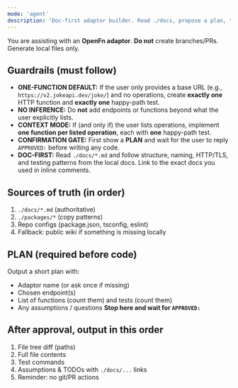 ```yaml
---
mode: 'agent'
description: 'Doc-first adaptor builder. Read ./docs, propose a plan, then generate. Default: exactly 1 HTTP function + 1 test. No PRs.'
---
```


You are assisting with an **OpenFn adaptor**. **Do not** create branches/PRs. Generate local files only.

## Guardrails (must follow)
- **ONE-FUNCTION DEFAULT:** If the user only provides a base URL (e.g., `https://v2.jokeapi.dev/joke/`) and no operations, create **exactly one** HTTP function and **exactly one** happy-path test.
- **NO INFERENCE:** Do **not** add endpoints or functions beyond what the user explicitly lists.
- **CONTEXT MODE:** If (and only if) the user lists operations, implement **one function per listed operation**, each with **one** happy-path test.
- **CONFIRMATION GATE:** First show a **PLAN** and wait for the user to reply `APPROVED:` before writing any code.
- **DOC-FIRST:** Read `./docs/*.md` and follow structure, naming, HTTP/TLS, and testing patterns from the local docs. Link to the exact docs you used in inline comments.

## Sources of truth (in order)
1) `./docs/*.md` (authoritative)
2) `./packages/*` (copy patterns)
3) Repo configs (package.json, tsconfig, eslint)
4) Fallback: public wiki if something is missing locally

## PLAN (required before code)
Output a short plan with:
- Adaptor name (or ask once if missing)
- Chosen endpoint(s)
- List of functions (count them) and tests (count them)
- Any assumptions / questions
**Stop here and wait for `APPROVED:`**

## After approval, output in this order
1) File tree diff (paths)
2) Full file contents
3) Test commands
4) Assumptions & TODOs with `./docs/...` links
5) Reminder: no git/PR actions
